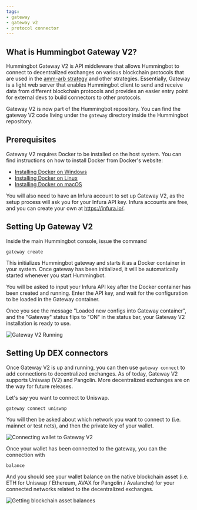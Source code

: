 ```yaml
---
tags:
- gateway
- gateway v2
- protocol connector
---
```


## What is Hummingbot Gateway V2?

Hummingbot Gateway V2 is API middleware that allows Hummingbot to connect to decentralized exchanges on various blockchain protocols that are used in the [amm-arb strategy](/strategies/amm-arbitrage/) and other strategies. Essentially, Gateway is a light web server that enables Hummingbot client to send and receive data from different blockchain protocols and provides an easier entry point for external devs to build connectors to other protocols.

Gateway V2 is now part of the Hummingbot repository. You can find the gateway V2 code living under
the `gateway` directory inside the Hummingbot repository.

## Prerequisites

Gateway V2 requires Docker to be installed on the host system. You can find instructions on how to install Docker from Docker's website:

* [Installing Docker on Windows](https://docs.docker.com/desktop/windows/install/)
* [Installing Docker on Linux](https://docs.docker.com/engine/install/ubuntu/)
* [Installing Docker on macOS](https://docs.docker.com/desktop/mac/install/)

You will also need to have an Infura account to set up Gateway V2, as the setup process will ask you for your Infura API key. Infura accounts are free, and you can create your own at https://infura.io/.

## Setting Up Gateway V2

Inside the main Hummingbot console, issue the command

```
gateway create
```

This initializes Hummingbot gateway and starts it as a Docker container in your system. Once gateway has been initialized, it will be automatically started whenever you start Hummingbot.

You will be asked to input your Infura API key after the Docker container has been created and running. Enter the API key, and wait for the configuration to be loaded in the Gateway container.

Once you see the message "Loaded new configs into Gateway container", and the "Gateway" status flips to "ON" in the status bar, your Gateway V2 installation is ready to use.

![Gateway V2 Running](/assets/img/gateway-create.png)

## Setting Up DEX connectors

Once Gateway V2 is up and running, you can then use `gateway connect` to add connections to decentralized exchanges. As of today, Gateway V2 supports Uniswap (V2) and Pangolin. More decentralized exchanges are on the way for future releases.

Let's say you want to connect to Uniswap.

```
gateway connect uniswap
```

You will then be asked about which network you want to connect to (i.e. mainnet or test nets), and then the private key of your wallet.

![Connecting wallet to Gateway V2](/assets/img/gateway-connect.png)

Once your wallet has been connected to the gateway, you can the connection with

```
balance
```

And you should see your wallet balance on the native blockchain asset (i.e. ETH for Uniswap / Ethereum, AVAX for Pangolin / Avalanche) for your connected networks related to the decentralized exchanges.

![Getting blockchain asset balances](/assets/img/gateway-balance.png)
